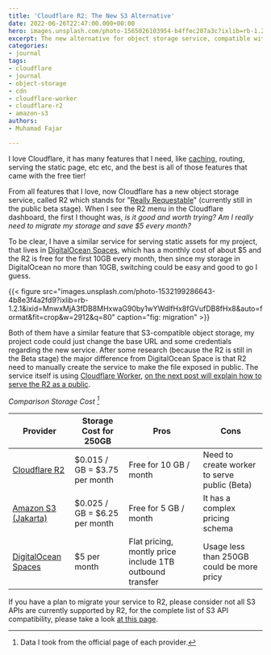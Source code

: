 ```yaml
---
title: 'Cloudflare R2: The New S3 Alternative'
date: 2022-06-26T22:47:00.000+00:00
hero: images.unsplash.com/photo-1565026103954-b4ffec207a3c?ixlib=rb-1.2.1&ixid=MnwxMjA3fDB8MHxwaG90by1wYWdlfHx8fGVufDB8fHx8&auto=format&fit=crop&w=2940&q=80
excerpt: The new alternative for object storage service, compatible with Amazon S3
categories:
- journal
tags:
- cloudflare
- journal
- object-storage
- cdn
- cloudflare-worker
- cloudflare-r2
- amazon-s3
authors:
- Muhamad Fajar

---
```

I love Cloudflare, it has many features that I need, like [caching](https://www.muhfajar.blog/post/2019/10/clearing-cache-using-git-hook/ "Purge Cache with Git Hooks"), routing, serving the static page, etc etc, and the best is all of those features that came with the free tier!

From all features that I love, now Cloudflare has a new object storage service, called R2 which stands for "[Really Requestable](https://blog.cloudflare.com/introducing-r2-object-storage/ "Announcing Cloudflare R2")" (currently still in the public beta stage). When I see the R2 menu in the Cloudflare dashboard, the first I thought was, _is it good and worth trying? Am I really need to migrate my storage and save $5 every month?_

To be clear, I have a similar service for serving static assets for my project, that lives in [DigitalOcean Spaces](https://www.digitalocean.com/products/spaces "DigitalOcean Spaces"), which has a monthly cost of about $5 and the R2 is free for the first 10GB every month, then since my storage in DigitalOcean no more than 10GB, switching could be easy and good to go I guess.

{{< figure src="images.unsplash.com/photo-1532199286643-4b8e3f4a2fd9?ixlib=rb-1.2.1&ixid=MnwxMjA3fDB8MHxwaG90by1wYWdlfHx8fGVufDB8fHx8&auto=format&fit=crop&w=2912&q=80" caption="fig: migration" >}}

Both of them have a similar feature that S3-compatible object storage, my project code could just change the base URL and some credentials regarding the new service. After some research (because the R2 is still in the Beta stage) the major difference from DigitalOcean Space is that R2 need to manually create the service to make the file exposed in public. The service itself is using [Cloudflare Worker](https://developers.cloudflare.com/r2/get-started/#5-access-your-r2-bucket-from-your-worker "Cloudflare Worker"), [on the next post will explain how to serve the R2 as a public](https://www.muhfajar.blog/post/2022/06/binding-r2-bucket-to-a-cloudflare-worker-to-serve-object-as-a-public/ "Binding R2 Bucket to a Cloudflare Worker to Serve Object as a Public").

 <cite>Comparison Storage Cost [^1]</cite>

 [^1]: Data I took from the official page of each provider.

| Provider | Storage Cost for 250GB | Pros | Cons |
| --- | --- | --- | --- |
| [Cloudflare R2](https://www.cloudflare.com/products/r2/ "Cloudflare R2") | $0.015 / GB = $3.75 per month | Free for 10 GB / month | Need to create worker to serve public (Beta) |
| [Amazon S3 (Jakarta)](https://aws.amazon.com/s3/pricing/ "Amazon S3") | $0.025 / GB = $6.25 per month | Free for 5 GB / month | It has a complex pricing schema |
| [DigitalOcean Spaces](https://www.digitalocean.com/products/spaces "DigitalOcean Spaces") | $5 per month | Flat pricing, montly price include 1TB outbound transfer | Usage less than 250GB could be more pricy |

If you have a plan to migrate your service to R2, please consider not all S3 APIs are currently supported by R2, for the complete list of S3 API compatibility, please take a look [at this page](https://developers.cloudflare.com/r2/platform/s3-compatibility/api/ "S3 API compatibility").
